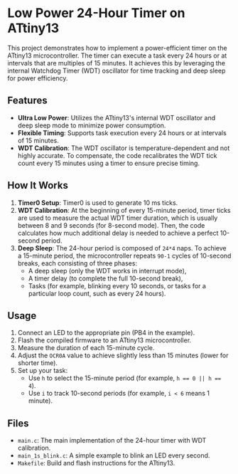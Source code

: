 # Low Power 24-Hour Timer on ATtiny13

This project demonstrates how to implement a power-efficient timer on the ATtiny13 microcontroller. The timer can execute a task every 24 hours or at intervals that are multiples of 15 minutes. It achieves this by leveraging the internal Watchdog Timer (WDT) oscillator for time tracking and deep sleep for power efficiency.

## Features

- **Ultra Low Power**: Utilizes the ATtiny13's internal WDT oscillator and deep sleep mode to minimize power consumption.
- **Flexible Timing**: Supports task execution every 24 hours or at intervals of 15 minutes.
- **WDT Calibration**: The WDT oscillator is temperature-dependent and not highly accurate. To compensate, the code recalibrates the WDT tick count every 15 minutes using a timer to ensure precise timing.

## How It Works

1. **Timer0 Setup**: Timer0 is used to generate 10 ms ticks.
2. **WDT Calibration**: At the beginning of every 15-minute period, timer ticks are used to measure the actual WDT timer duration, which is usually between 8 and 9 seconds (for 8-second mode). Then, the code calculates how much additional delay is needed to achieve a perfect 10-second period.
3. **Deep Sleep**: The 24-hour period is composed of `24*4` naps. To achieve a 15-minute period, the microcontroller repeats `90-1` cycles of 10-second breaks, each consisting of three phases:
   - A deep sleep (only the WDT works in interrupt mode),
   - A timer delay (to complete the full 10-second break),
   - Tasks (for example, blinking every 10 seconds, or tasks for a particular loop count, such as every 24 hours).

## Usage

1. Connect an LED to the appropriate pin (PB4 in the example).
2. Flash the compiled firmware to an ATtiny13 microcontroller.
3. Measure the duration of each 15-minute cycle.
4. Adjust the `OCR0A` value to achieve slightly less than 15 minutes (lower for shorter time).
7. Set up your task:
   - Use `h` to select the 15-minute period (for example, `h == 0 || h == 4`).
   - Use `i` to track 10-second periods (for example, `i < 6` means 1 minute).

## Files

- `main.c`: The main implementation of the 24-hour timer with WDT calibration.
- `main_1s_blink.c`: A simple example to blink an LED every second.
- `Makefile`: Build and flash instructions for the ATtiny13.



